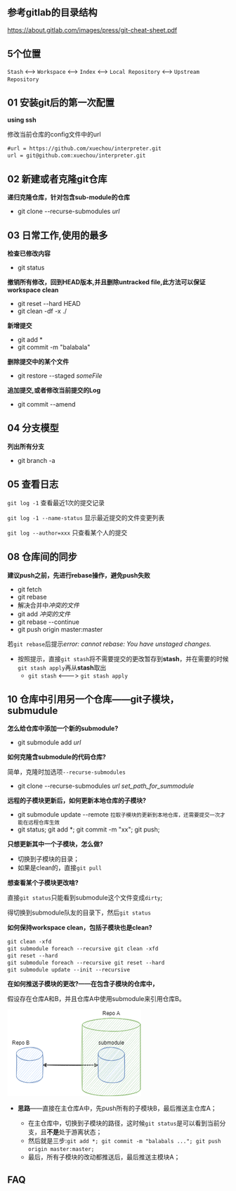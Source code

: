 ## 参考gitlab的目录结构

https://about.gitlab.com/images/press/git-cheat-sheet.pdf

## 5个位置

`Stash` <-->  `Workspace` <--> `Index` <--> `Local Repository` <--> `Upstream Repository`

## 01 安装git后的第一次配置

**using ssh**

修改当前仓库的config文件中的url

```
#url = https://github.com/xuechou/interpreter.git
url = git@github.com:xuechou/interpreter.git
```

## 02 新建或者克隆git仓库

**递归克隆仓库，针对包含sub-module的仓库**

- git clone --recurse-submodules *url*


## 03 日常工作,使用的最多

**检查已修改内容**

- git status

**撤销所有修改，回到HEAD版本,并且删除untracked file,此方法可以保证workspace clean**

- git reset --hard HEAD
- git clean -df -x ./

**新增提交**

- git add *
- git commit -m "balabala"

**删除提交中的某个文件**

- git restore --staged *someFile*

**追加提交,或者修改当前提交的Log**

- git commit --amend

## 04 分支模型

**列出所有分支**

- git branch -a

## 05 查看日志

`git log -1` 查看最近1次的提交记录

`git log -1 --name-status` 显示最近提交的文件变更列表

`git log --author=xxx` 只查看某个人的提交

## 08 仓库间的同步

**建议push之前，先进行rebase操作，避免push失败**

- git fetch
- git rebase
- 解决合并中*冲突的文件*
- git add  *冲突的文件*
- git rebase --continue
- git push origin master:master

若`git rebase`后提示*error: cannot rebase: You have unstaged changes.*

- 按照提示，直接`git stash`将不需要提交的更改暂存到**stash**，并在需要的时候`git stash apply`再从**stash**取出
    - `git stash` <---> `git stash apply`

## 10 仓库中引用另一个仓库——git子模块，submudule

**怎么给仓库中添加一个新的submodule?**

- git submodule add *url*

**如何克隆含submodule的代码仓库?**

简单，克隆时加选项`--recurse-submodules`

- git clone --recurse-submodules *url* *set_path_for_summodule*

**远程的子模块更新后，如何更新本地仓库的子模块?**

- git submodule update --remote   `拉取子模块的更新到本地仓库，还需要提交一次才能在远程仓库生效`
- git status; git add *; git commit -m "xx"; git push;

**只想更新其中一个子模块，怎么做?**

- 切换到子模块的目录；
- 如果是clean的，直接`git pull`

**想查看某个子模块更改啥?**

直接`git status`只能看到submodule这个文件变成`dirty`; 

得切换到submodule队友的目录下，然后`git status`

**如何保持workspace clean，包括子模块也是clean?**

```git
git clean -xfd
git submodule foreach --recursive git clean -xfd
git reset --hard
git submodule foreach --recursive git reset --hard
git submodule update --init --recursive
```
**在如何推送子模块的更改?——在包含子模块的仓库中，**

假设存在仓库A和B，并且仓库A中使用submodule来引用仓库B。

![pic](./git.submodule.demo.png)

- **思路**——直接在主仓库A中，先push所有的子模块B，最后推送主仓库A；

    - 在主仓库中，切换到子模块的路径，这时候`git status`是可以看到当前分支，且**不是**处于游离状态；
    - 然后就是三步:`git add *; git commit -m "balabals ..."; git push origin master:master;`
    - 最后，所有子模块的改动都推送后，最后推送主模块A；


## FAQ